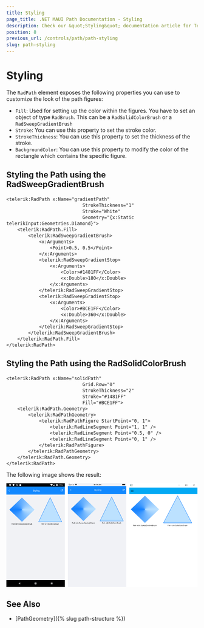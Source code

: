 ```yaml
---
title: Styling
page_title: .NET MAUI Path Documentation - Styling
description: Check our &quot;Styling&quot; documentation article for Telerik Path for .NET MAUI.
position: 8
previous_url: /controls/path/path-styling
slug: path-styling
---
```


# Styling

The `RadPath` element exposes the following properties you can use to customize the look of the path figures:

* `Fill`: Used for setting up the color within the figures. You have to set an object of type `RadBrush`. This can be a `RadSolidColorBrush` or a `RadSweepGradientBrush`
* `Stroke`: You can use this property to set the stroke color.
* `StrokeThickness`: You can use this property to set the thickness of the stroke.
* `BackgroundColor`: You can use this property to modify the color of the rectangle which contains the specific figure.

## Styling the Path using the RadSweepGradientBrush

```XAML
<telerik:RadPath x:Name="gradientPath"
                            StrokeThickness="1"
                            Stroke="White"
                            Geometry="{x:Static telerikInput:Geometries.Diamond}">
    <telerik:RadPath.Fill>
        <telerik:RadSweepGradientBrush>
            <x:Arguments>
                <Point>0.5, 0.5</Point>
            </x:Arguments>
            <telerik:RadSweepGradientStop>
                <x:Arguments>
                    <Color>#1481FF</Color>
                    <x:Double>180</x:Double>
                </x:Arguments>
            </telerik:RadSweepGradientStop>
            <telerik:RadSweepGradientStop>
                <x:Arguments>
                    <Color>#BCE1FF</Color>
                    <x:Double>360</x:Double>
                </x:Arguments>
            </telerik:RadSweepGradientStop>
        </telerik:RadSweepGradientBrush>
    </telerik:RadPath.Fill>
</telerik:RadPath>
```

## Styling the Path using the RadSolidColorBrush

```XAML
<telerik:RadPath x:Name="solidPath"
                            Grid.Row="0"
                            StrokeThickness="2"
                            Stroke="#1481FF"
                            Fill="#BCE1FF">
    <telerik:RadPath.Geometry>
        <telerik:RadPathGeometry>
            <telerik:RadPathFigure StartPoint="0, 1">
                <telerik:RadLineSegment Point="1, 1" />
                <telerik:RadLineSegment Point="0.5, 0" />
                <telerik:RadLineSegment Point="0, 1" />
            </telerik:RadPathFigure>
        </telerik:RadPathGeometry>
    </telerik:RadPath.Geometry>
</telerik:RadPath>
```

The following image shows the result:

![RadPath Styling](images/path_styling.png)


## See Also

- [PathGeometry]({% slug path-structure %})
